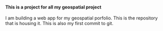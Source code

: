#### This is a project for all my geospatial project 

I am building a web app for my geospatial porfolio. This is the repository that is housing it. This is also my first commit to git.
